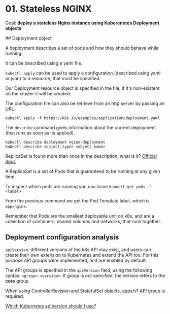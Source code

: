 # 01. Stateless NGINX

Goal: **deploy a stateless Nginx instance using Kuberenetes Deployment objects**

## Deployment object

A deployment describes a set of pods and how they should behave while running.

It can be described using a yaml file.

`kubectl apply` can be used to apply a configuration (described using yaml or json) to a resource, that must be specified.

Our Deployment resource object is specified in the file, if it's non-existent on the cluster it will be created.

The configuration file can also be retrieve from an http server by passing an URL.

```
kubectl apply -f https://k8s.io/examples/application/deployment.yaml
```

The `describe` command gives information about the current deployment (that runs as soon as its applied).

```
kubectl describe deployment nginx-deployment
kubectl describe <object_type> <object_name>
```

ReplicaSet is found more than once in the description, what is it?
[Official docs](https://kubernetes.io/docs/concepts/workloads/controllers/replicaset/)

A ReplicaSet is a set of Pods that is guaranteed to be running at any given time.

To inspect which pods are running you can issue `kubectl get pods -l <label>`

From the previous command we get the Pod Template label, which is `app=nginx`.

Remember that Pods are the smallest deployable unit on k8s, and are a collection of containers, shared volumes and networks, that runs together.

## Deployment configuration analysis

`apiVersion`: different versions of the k8s API may exist, and users can create their own extension to Kubernetes and extend the API too.
For this purpose API groups were implemented, and are enabled by default.

The API groups is specified in the `apiVersion` field, using the following syntax: `<group>:<version>`.
If group is not specified, the version refers to the **core** group.

When using ControllerRevision and StatefulSet objects, apps/v1 API group is required.

[Which Kubernetes apiVersion should I use?](https://matthewpalmer.net/kubernetes-app-developer/articles/kubernetes-apiversion-definition-guide.html)

